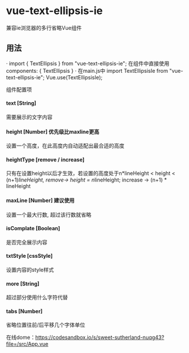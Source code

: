 # vue-text-ellipsis-ie
兼容ie浏览器的多行省略Vue组件
## 用法
· import { TextEllipsis } from "vue-text-ellipsis-ie";
在组件中直接使用components: { TextEllipsis }
· 在main.js中
import TextEllipsisIe from "vue-text-ellipsis-ie";
Vue.use(TextEllipsisIe);

 组件配置项
#### text [String]
  需要展示的文字内容
#### height [Number] 优先级比maxline更高
  设置一个高度，在此高度内自动适配出最合适的高度
#### heightType [remove / increase]
  只有在设置height以后才生效，若设置的高度处于n*lineHeight < height < (n+1)*lineHeight, 
  remove-> height = n*lineHeight; 
  increase -> (n+1) * lineHeight
#### maxLine [Number] 建议使用
  设置一个最大行数, 超过该行数就省略
#### isComplate [Boolean]
  是否完全展示内容
#### txtStyle [cssStyle]
  设置内容的style样式
#### more [String]
  超过部分使用什么字符代替
#### tabs [Number]
  省略位置往前/后平移几个字体单位

在线dome：https://codesandbox.io/s/sweet-sutherland-nuqg43?file=/src/App.vue
